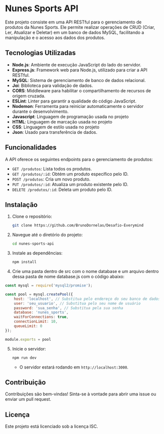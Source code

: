# Nunes Sports API

Este projeto consiste em uma API RESTful para o gerenciamento de produtos da Nunes Sports. Ele permite realizar operações de CRUD (Criar, Ler, Atualizar e Deletar) em um banco de dados MySQL, facilitando a manipulação e o acesso aos dados dos produtos.

## Tecnologias Utilizadas

* **Node.js**: Ambiente de execução JavaScript do lado do servidor.
* **Express.js**: Framework web para Node.js, utilizado para criar a API RESTful.
* **MySQL**: Sistema de gerenciamento de banco de dados relacional.
* **Joi**: Biblioteca para validação de dados.
* **CORS**: Middleware para habilitar o compartilhamento de recursos de origem cruzada.
* **ESLint**: Linter para garantir a qualidade do código JavaScript.
* **Nodemon**: Ferramenta para reiniciar automaticamente o servidor durante o desenvolvimento.
* **Javascript**: Linguagem de programação usada no projeto
* **HTML**: Linguagem de marcação usada no projeto
* **CSS**: Linguagem de estilo usada no projeto
* **Json**: Usado para transferência de dados.

## Funcionalidades

A API oferece os seguintes endpoints para o gerenciamento de produtos:

* `GET /produtos`: Lista todos os produtos.
* `GET /produtos/:id`: Obtém um produto específico pelo ID.
* `POST /produtos`: Cria um novo produto.
* `PUT /produtos/:id`: Atualiza um produto existente pelo ID.
* `DELETE /produtos/:id`: Deleta um produto pelo ID.

## Instalação

1.  Clone o repositório:

    ```bash
    git clone https://github.com/BrunoDornelas/Desafio-Everymind
    ```

2.  Navegue até o diretório do projeto:

    ```bash
    cd nunes-sports-api
    ```

3.  Instale as dependências:

    ```bash
    npm install
    ```
4. Crie uma pasta dentro de src com o nome database e um arquivo dentro dessa pasta de nome database.js com o código abaixo:

```javascript
const mysql = require('mysql2/promise');

const pool = mysql.createPool({
    host: 'localhost', // Substitua pelo endereço do seu banco de dados
    user: 'seu_usuario', // Substitua pelo seu nome de usuário
    password: 'sua_senha', // Substitua pela sua senha
    database: 'nunes_sports',
    waitForConnections: true,
    connectionLimit: 10,
    queueLimit: 0
});

module.exports = pool 
```

5.  Inicie o servidor:

    ```bash
    npm run dev
    ```

    * O servidor estará rodando em `http://localhost:3000`.

## Contribuição

Contribuições são bem-vindas! Sinta-se à vontade para abrir uma issue ou enviar um pull request.

## Licença

Este projeto está licenciado sob a licença ISC.